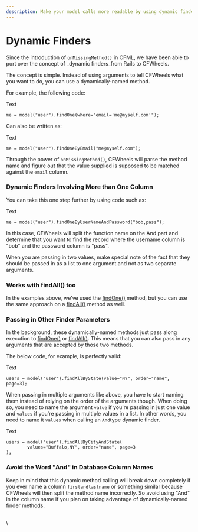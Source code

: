 ```yaml
---
description: Make your model calls more readable by using dynamic finders.
---
```


# Dynamic Finders

Since the introduction of `onMissingMethod()` in CFML, we have been able to port over the concept of _dynamic finders_from Rails to CFWheels.

The concept is simple. Instead of using arguments to tell CFWheels what you want to do, you can use a dynamically-named method.

For example, the following code:

Text

```
me = model("user").findOne(where="email='me@myself.com'");
```

Can also be written as:

Text

```
me = model("user").findOneByEmail("me@myself.com");
```

Through the power of `onMissingMethod()`, CFWheels will parse the method name and figure out that the value supplied is supposed to be matched against the `email` column.

### Dynamic Finders Involving More than One Column

You can take this one step further by using code such as:

Text

```
me = model("user").findOneByUserNameAndPassword("bob,pass");
```

In this case, CFWheels will split the function name on the And part and determine that you want to find the record where the username column is "bob" and the password column is "pass".

When you are passing in two values, make special note of the fact that they should be passed in as a list to one argument and not as two separate arguments.

### Works with findAll() too

In the examples above, we've used the [findOne()](https://api.cfwheels.org/model.findone.html) method, but you can use the same approach on a [findAll()](https://api.cfwheels.org/model.findall.html) method as well.

### Passing in Other Finder Parameters

In the background, these dynamically-named methods just pass along execution to [findOne()](https://api.cfwheels.org/model.findone.html) or [findAll()](https://api.cfwheels.org/model.findall.html). This means that you can also pass in any arguments that are accepted by those two methods.

The below code, for example, is perfectly valid:

Text

```
users = model("user").findAllByState(value="NY", order="name", page=3);
```

When passing in multiple arguments like above, you have to start naming them instead of relying on the order of the arguments though. When doing so, you need to name the argument `value` if you're passing in just one value and `values` if you're passing in multiple values in a list. In other words, you need to name it `values` when calling an `And`type dynamic finder.

Text

```
users = model("user").findAllByCityAndState(
        values="Buffalo,NY", order="name", page=3
);
```

### Avoid the Word "And" in Database Column Names

Keep in mind that this dynamic method calling will break down completely if you ever name a column `firstandlastname` or something similar because CFWheels will then split the method name incorrectly. So avoid using "And" in the column name if you plan on taking advantage of dynamically-named finder methods.

\
\
